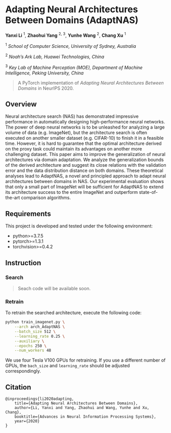# Adapting Neural Architectures Between Domains (AdaptNAS)

<p style="text-align: center;">

**Yanxi Li** <sup>1</sup>, **Zhaohui Yang** <sup>2, 3</sup>, **Yunhe Wang** <sup>2</sup>, **Chang Xu** <sup>1</sup>

<sup>1</sup> *School of Computer Science, University of Sydney, Australia*

<sup>2</sup> *Noah’s Ark Lab, Huawei Technologies, China*

<sup>3</sup> *Key Lab of Machine Perception (MOE), Department of Machine Intelligence, Peking University, China*

</p>

> A PyTorch implementation of *Adapting Neural Architectures Between Domains* in NeurIPS 2020.

## Overview

Neural architecture search (NAS) has demonstrated impressive performance in automatically designing high-performance neural networks. The power of deep neural networks is to be unleashed for analyzing a large volume of data (e.g. ImageNet), but the architecture search is often executed on another smaller dataset (e.g. CIFAR-10) to finish it in a feasible time. However, it is hard to guarantee that the optimal architecture derived on the proxy task could maintain its advantages on another more challenging dataset. This paper aims to improve the generalization of neural architectures via domain adaptation. We analyze the generalization bounds of the derived architecture and suggest its close relations with the validation error and the data distribution distance on both domains. These theoretical analyses lead to AdaptNAS, a novel and principled approach to adapt neural architectures between domains in NAS. Our experimental evaluation shows that only a small part of ImageNet will be sufficient for AdaptNAS to extend its architecture success to the entire ImageNet and outperform state-of-the-art comparison algorithms.

## Requirements

This project is developed and tested under the following environment:

- python>=3.7.5
- pytorch>=1.3.1
- torchvision>=0.4.2

## Instruction

### Search

> Seach code will be available soon.

### Retrain

To retrain the searched architecture, execute the following code:
```bash
python train_imagenet.py \
    --arch arch_AdaptNAS \
    --batch_size 512 \
    --learning_rate 0.25 \
    --auxiliary \
    --epochs 250 \
    --num_workers 48
```

We use four Tesla V100 GPUs for retraining. If you use a different number of GPUs, the `bach_size` and `learning_rate` should be adjusted correspondingly.

## Citation
```
@inproceedings{li2020adapting,
    title={Adapting Neural Architectures Between Domains},
    author={Li, Yanxi and Yang, Zhaohui and Wang, Yunhe and Xu, Chang},
    booktitle={Advances in Neural Information Processing Systems},
    year={2020}
}
```
